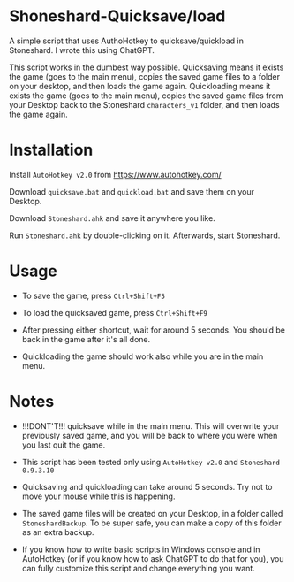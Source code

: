 # Shoneshard-Quicksave/load
A simple script that uses AuthoHotkey to quicksave/quickload in Stoneshard. I wrote this using ChatGPT.

This script works in the dumbest way possible. Quicksaving means it exists the game (goes to the main menu), copies the saved game files to a folder on your desktop, and then loads the game again. Quickloading means it exists the game (goes to the main menu), copies the saved game files from your Desktop back to the Stoneshard ```characters_v1``` folder, and then loads the game again.

# Installation
Install ```AutoHotkey v2.0``` from https://www.autohotkey.com/

Download ```quicksave.bat``` and ```quickload.bat``` and save them on your Desktop.

Download ```Stoneshard.ahk``` and save it anywhere you like.

Run ```Stoneshard.ahk``` by double-clicking on it. Afterwards, start Stoneshard.

# Usage

- To save the game, press ```Ctrl+Shift+F5```

- To load the quicksaved game, press ```Ctrl+Shift+F9```

- After pressing either shortcut, wait for around 5 seconds. You should be back in the game after it's all done.

- Quickloading the game should work also while you are in the main menu.

# Notes

- !!!DONT'T!!! quicksave while in the main menu. This will overwrite your previously saved game, and you will be back to where you were when you last quit the game.

- This script has been tested only using ```AutoHotkey v2.0``` and ```Stoneshard 0.9.3.10```

- Quicksaving and quickloading can take around 5 seconds. Try not to move your mouse while this is happening.

- The saved game files will be created on your Desktop, in a folder called ```StoneshardBackup```. To be super safe, you can make a copy of this folder as an extra backup.

- If you know how to write basic scripts in Windows console and in AutoHotkey (or if you know how to ask ChatGPT to do that for you), you can fully customize this script and change everything you want.

